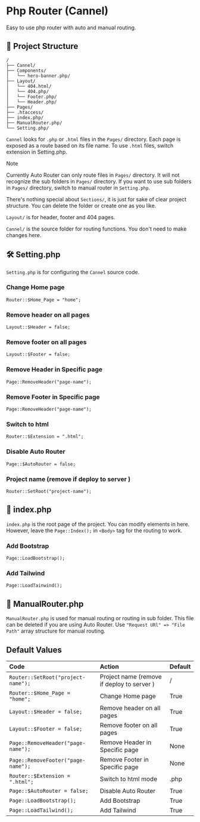 # Php Router (Cannel)

Easy to use php router with auto and manual routing.

## 📁 Project Structure

```text
/
├── Cannel/
├── Components/
│   └── hero-banner.php/
├── Layout/
│   └── 404.html/
│   └── 404.php/
│   └── Footer.php/
│   └── Header.php/
├── Pages/
├── .htaccess/
├── index.php/
├── ManualRouter.php/
└── Setting.php/
```

`Cannel` looks for `.php` or `.html` files in the `Pages/` directory. Each page is exposed as a route based on its file name. To use `.html` files, switch extension in Setting.php.

> [!NOTE]
> Currently Auto Router can only route files in `Pages/` directory. It will not recognize the sub folders in `Pages/` directory. If you want to use sub folders in `Pages/` directory, switch to manual router in `Setting.php`.

There's nothing special about `Sections/`, it is just for sake of clear project structure. You can delete the folder or create one as you like.

`Layout/` is for header, footer and 404 pages.

`Cannel/` is the source folder for routing functions. You don't need to make changes here.

## 🛠️ Setting.php

`Setting.php` is for configuring the `Cannel` source code.

### Change Home page

```text
Router::$Home_Page = "home";
```

### Remove header on all pages

```text
Layout::$Header = false;
```

### Remove footer on all pages

```text
Layout::$Footer = false;
```

### Remove Header in Specific page

```text
Page::RemoveHeader("page-name");
```

### Remove Footer in Specific page

```text
Page::RemoveHeader("page-name");
```

### Switch to html

```text
Router::$Extension = ".html";
```

### Disable Auto Router

```text
Page::$AutoRouter = false;
```

### Project name (remove if deploy to server )

```text
Router::SetRoot("project-name");
```

## 📄 index.php

`index.php` is the root page of the project. You can modify elements in here. However, leave the `Page::Index();` in `<Body>` tag for the routing to work.

### Add Bootstrap

```text
Page::LoadBootstrap();
```

### Add Tailwind

```text
Page::LoadTainwind();
```

## 📄 ManualRouter.php

`ManualRouter.php` is used for manual routing or routing in sub folder. This file can be deleted if you are using Auto Router.
Use `"Request URl" => "File Path"` array structure for manual routing.

## Default Values

| Code                               | Action                                     | Default |
| :--------------------------------- | :----------------------------------------- | :------ |
| `Router::SetRoot("project-name");` | Project name (remove if deploy to server ) | /       |
| `Router::$Home_Page = "home";`     | Change Home page                           | True    |
| `Layout::$Header = false;`         | Remove header on all pages                 | True    |
| `Layout::$Footer = false;`         | Remove footer on all pages                 | True    |
| `Page::RemoveHeader("page-name");` | Remove Header in Specific page             | None    |
| `Page::RemoveFooter("page-name");` | Remove Footer in Specific page             | None    |
| `Router::$Extension = ".html";`    | Switch to html mode                        | .php    |
| `Page::$AutoRouter = false;`       | Disable Auto Router                        | True    |
| `Page::LoadBootstrap();`           | Add Bootstrap                              | True    |
| `Page::LoadTailwind();`            | Add Tailwind                               | True    |
